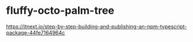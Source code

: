 # fluffy-octo-palm-tree

https://itnext.io/step-by-step-building-and-publishing-an-npm-typescript-package-44fe7164964c